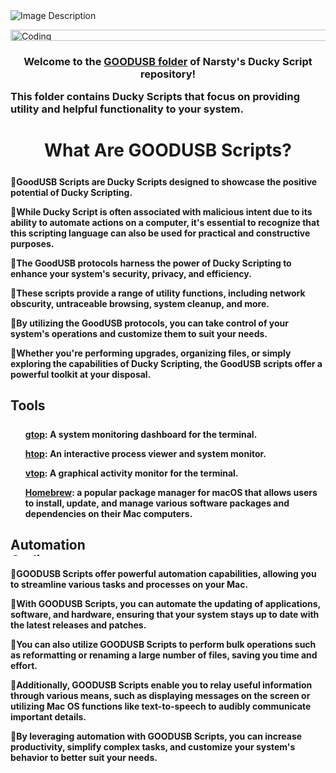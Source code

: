 <!DOCTYPE html>
<html lang="en">
<head>
  <meta name="viewport" content="width=device-width, initial-scale=1">
  <meta name="description" content="BadUSB scripts exclusively designed for Mac OS & the Flipper Zero device.">
  
  <!-- Open Graph tags -->
  <meta property="og:title" content="MacOS-DuckyScripts">
  <meta property="og:description" content="BadUSB scripts exclusively designed for Mac OS & the Flipper Zero device.">
  <meta property="og:image" content="https://i.imgur.com/vKdvKVp.png">
  <meta property="og:url" content="https://github.com/narstybits/MacOS-DuckyScripts">
  <meta charset="utf-8>
</head>
<body>

[![Image Description](https://imgur.com/zO7XCon.png)](https://github.com/narstybits/MacOS-DuckyScripts/tree/main/Goodusb)

<div align="left">
  <img alt="Coding" width="1473" height="18" src="https://media.giphy.com/media/9JxkPTP3alOykb8PmQ/giphy.gif">
</div>


<h3>
<p align="center">Welcome to the <a href="https://github.com/narstybits/MacOS-DuckyScripts/tree/main/Goodusb">GOODUSB folder</a> of Narsty's Ducky Script repository!</p>

<p align="left">This folder contains Ducky Scripts that focus on providing utility and helpful functionality to your system.</p>

<h1 align="center">What Are GOODUSB Scripts?

<div style="text-align: left;">
  <img alt="Coding" width="1473" height="5" src="https://media.giphy.com/media/RH27Uw1IFGfIs/giphy.gif">
</div>

<h4>
<span style="font-size: 0;"></span>🔹GoodUSB Scripts are Ducky Scripts designed to showcase the positive potential of Ducky Scripting.</p>

<span style="font-size: 0;"></span>🔹While Ducky Script is often associated with malicious intent due to its ability to automate actions on a computer, 
it's essential to recognize that this scripting language can also be used for practical and constructive purposes.</p>

<span style="font-size: 0;"></span>🔹The GoodUSB protocols harness the power of Ducky Scripting to enhance your system's security, privacy, and efficiency.</p>

<span style="font-size: 0;"></span>🔹These scripts provide a range of utility functions, including network obscurity, untraceable browsing, system cleanup, and more.</p>

<span style="font-size: 0;"></span>🔹By utilizing the GoodUSB protocols, you can take control of your system's operations and customize them to suit your needs.</p>

<span style="font-size: 0;"></span>🔹Whether you're performing upgrades, organizing files, or simply exploring the capabilities of Ducky Scripting, the GoodUSB scripts offer a powerful toolkit at your disposal.</p>

<h2>Tools
<div align="center">
  <img alt="Coding" width="1473" height="5" src="https://media.giphy.com/media/RH27Uw1IFGfIs/giphy.gif">
</div>

<h4>
<ul>
  <p><a href="https://github.com/aksakalli/gtop">gtop</a>: A system monitoring dashboard for the terminal.</li>
  <p><a href="https://github.com/hishamhm/htop">htop</a>: An interactive process viewer and system monitor.</li>
  <p><a href="https://github.com/MrRio/vtop">vtop</a>: A graphical activity monitor for the terminal.</li>
  <p><a href="https://brew.sh/">Homebrew</a>: a popular package manager for macOS that allows users to install, update, and manage various software packages and dependencies on their Mac computers.</li>
</ul>
</h4>

<h2>Automation 
<div style="text-align: left;">
  <img alt="Coding" width="1473" height="5" src="https://media.giphy.com/media/RH27Uw1IFGfIs/giphy.gif">
</div>

<h4>
<span style="font-size: 0;"></span>🔹GOODUSB Scripts offer powerful automation capabilities, allowing you to streamline various tasks and processes on your Mac.</p>

<span style="font-size: 0;"></span>🔹With GOODUSB Scripts, you can automate the updating of applications, software, and hardware, ensuring that your system stays up to date with the latest releases and patches.</p>

<span style="font-size: 0;"></span>🔹You can also utilize GOODUSB Scripts to perform bulk operations such as reformatting or renaming a large number of files, saving you time and effort.</p>

<span style="font-size: 0;"></span>🔹Additionally, GOODUSB Scripts enable you to relay useful information through various means, such as displaying messages on the screen or utilizing Mac OS functions like text-to-speech to audibly communicate important details.</p>

<span style="font-size: 0;"></span>🔹By leveraging automation with GOODUSB Scripts, you can increase productivity, simplify complex tasks, and customize your system's behavior to better suit your needs.</p>
</h4>

<div align="center">
  <img alt="Coding" width="1473" height="5" src="https://media.giphy.com/media/RH27Uw1IFGfIs/giphy.gif">
</div>
</body>
